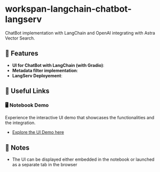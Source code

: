 # workspan-langchain-chatbot-langserv

ChatBot implementation with LangChain and OpenAI integrating with Astra Vector Search.  



## 📌 Features

- **UI for ChatBot with LangChain (with Gradio)**: 
- **Metadata filter implementation**: 
- **LangServ Deployement**: 


## 🔗 Useful Links

### 🖥️ Notebook Demo 

Experience the interactive UI demo that showcases the functionalities and the integration.
- [Explore the UI Demo here](https://github.com/faizalrub-datastax/workspan-langchain-chatbot-langserv/blob/main/Workspan_ChatBot_Demo.ipynb)


## 📝 Notes

- The UI can be displayed either embedded in the notebook or launched as a separate tab in the browser
